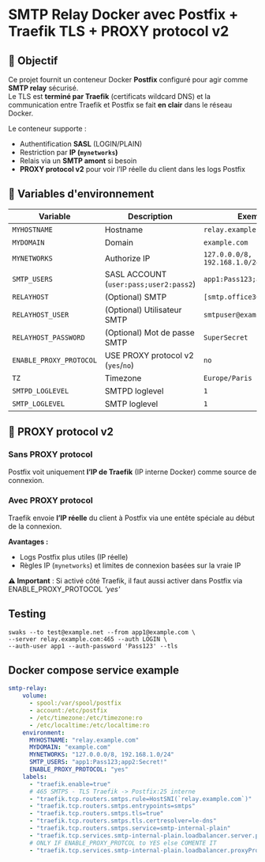 # SMTP Relay Docker avec Postfix + Traefik TLS + PROXY protocol v2

## 🎯 Objectif
Ce projet fournit un conteneur Docker **Postfix** configuré pour agir comme **SMTP relay** sécurisé.  
Le TLS est **terminé par Traefik** (certificats wildcard DNS) et la communication entre Traefik et Postfix se fait **en clair** dans le réseau Docker.

Le conteneur supporte :
- Authentification **SASL** (LOGIN/PLAIN)
- Restriction par **IP (`mynetworks`)**
- Relais via un **SMTP amont** si besoin
- **PROXY protocol v2** pour voir l’IP réelle du client dans les logs Postfix

## 🔑 Variables d'environnement

| Variable                | Description                            | Exemple                       |
|-------------------------|----------------------------------------|-------------------------------|
| `MYHOSTNAME`            | Hostname                               | `relay.example.com`           |
| `MYDOMAIN`              | Domain                                 | `example.com`                 |
| `MYNETWORKS`            | Authorize IP                           | `127.0.0.0/8, 192.168.1.0/24` |
| `SMTP_USERS`            | SASL ACCOUNT (`user:pass;user2:pass2`) | `app1:Pass123;app2:Secret!`   |
| `RELAYHOST`             | (Optional) SMTP                        | `[smtp.office365.com]:587`    |
| `RELAYHOST_USER`        | (Optional) Utilisateur SMTP            | `smtpuser@example.com`        |
| `RELAYHOST_PASSWORD`    | (Optional) Mot de passe SMTP           | `SuperSecret`                 |
| `ENABLE_PROXY_PROTOCOL` | USE PROXY protocol v2 (`yes`/`no`)     | `no`                          |
| `TZ`                    | Timezone                               | `Europe/Paris`                |
| `SMTPD_LOGLEVEL`        | SMTPD loglevel                         | `1`                           |
| `SMTP_LOGLEVEL`         | SMTP loglevel                          | `1`                           |

## 📌 PROXY protocol v2

### Sans PROXY protocol
Postfix voit uniquement **l’IP de Traefik** (IP interne Docker) comme source de connexion.

### Avec PROXY protocol
Traefik envoie **l’IP réelle** du client à Postfix via une entête spéciale au début de la connexion.

**Avantages :**
- Logs Postfix plus utiles (IP réelle)
- Règles IP (`mynetworks`) et limites de connexion basées sur la vraie IP

**⚠ Important** : Si activé côté Traefik, il faut aussi activer dans Postfix via ENABLE_PROXY_PROTOCOL *'yes'*

## Testing

````shell
swaks --to test@example.net --from app1@example.com \
--server relay.example.com:465 --auth LOGIN \
--auth-user app1 --auth-password 'Pass123' --tls
````

## Docker compose service example

````yaml
smtp-relay:
    volume:
      - spool:/var/spool/postfix
      - account:/etc/postfix
      - /etc/timezone:/etc/timezone:ro
      - /etc/localtime:/etc/localtime:ro
    environment:
      MYHOSTNAME: "relay.example.com"
      MYDOMAIN: "example.com"
      MYNETWORKS: "127.0.0.0/8, 192.168.1.0/24"
      SMTP_USERS: "app1:Pass123;app2:Secret!"
      ENABLE_PROXY_PROTOCOL: "yes"
    labels:
      - "traefik.enable=true"
      # 465 SMTPS - TLS Traefik -> Postfix:25 interne
      - "traefik.tcp.routers.smtps.rule=HostSNI(`relay.example.com`)"
      - "traefik.tcp.routers.smtps.entrypoints=smtps"
      - "traefik.tcp.routers.smtps.tls=true"
      - "traefik.tcp.routers.smtps.tls.certresolver=le-dns"
      - "traefik.tcp.routers.smtps.service=smtp-internal-plain"
      - "traefik.tcp.services.smtp-internal-plain.loadbalancer.server.port=25"
      # ONLY IF ENABLE_PROXY_PROTCOL to YES else COMENTE IT
      - "traefik.tcp.services.smtp-internal-plain.loadbalancer.proxyProtocol.version=2"
````
